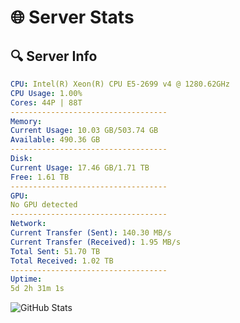 # 🌐 Server Stats
## 🔍 Server Info
```yaml
CPU: Intel(R) Xeon(R) CPU E5-2699 v4 @ 1280.62GHz
CPU Usage: 1.00%
Cores: 44P | 88T
-----------------------------------
Memory:
Current Usage: 10.03 GB/503.74 GB
Available: 490.36 GB
-----------------------------------
Disk:
Current Usage: 17.46 GB/1.71 TB
Free: 1.61 TB
-----------------------------------
GPU:
No GPU detected
-----------------------------------
Network:
Current Transfer (Sent): 140.30 MB/s
Current Transfer (Received): 1.95 MB/s
Total Sent: 51.70 TB
Total Received: 1.02 TB
-----------------------------------
Uptime:
5d 2h 31m 1s
```
![GitHub Stats](https://img.shields.io/badge/Updated-2025-02-13_01:14:19-blue)